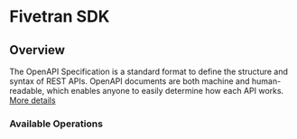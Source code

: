 # Fivetran SDK

## Overview

The OpenAPI Specification is a standard format to define the structure and syntax of REST APIs. OpenAPI documents are both machine and human-readable, which enables anyone to easily determine how each API works. [More details](https://www.openapis.org/faq)

### Available Operations

